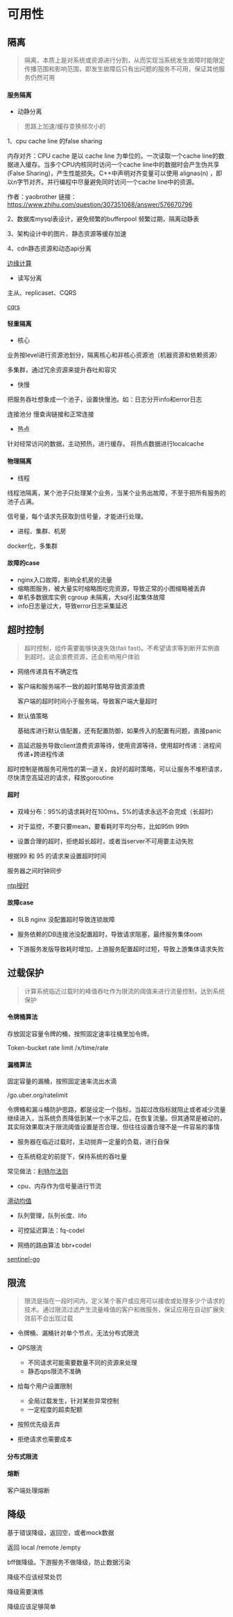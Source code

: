 # 可用性



##  隔离

> 隔离，本质上是对系统或资源进行分割，从而实现当系统发生故障时能限定传播范围和影响范围，即发生故障后只有出问题的服务不可用，保证其他服务仍然可用

#### 服务隔离

- 动静分离 

> 思路上加速/缓存变换频次小的

1、cpu cache line 的false sharing

内存对齐：CPU cache  是以 cache line 为单位的。一次读取一个cache line的数据进入缓存。当多个CPU内核同时访问一个cache line中的数据时会产生伪共享(False Sharing)，产生性能损失。C++中声明对齐变量可以使用  alignas(n)  ，即以n字节对齐。并行编程中尽量避免同时访问一个cache line中的资源。 

作者：yaobrother
链接：https://www.zhihu.com/question/307351068/answer/576670796

2、数据库mysql表设计，避免频繁的bufferpool 频繁过期，隔离动静表

3、架构设计中的图片、静态资源等缓存加速

4、cdn静态资源和动态api分离

[边缘计算](https://zhuanlan.zhihu.com/p/59899560)

- 读写分离

主从、replicaset、CQRS

[cqrs](https://zhuanlan.zhihu.com/p/115685384)

#### 轻重隔离

- 核心

业务按level进行资源池划分，隔离核心和非核心资源池（机器资源和依赖资源）

多集群，通过冗余资源来提升吞吐和容灾

- 快慢

把服务吞吐想象成一个池子，设置快慢池。如：日志分开info和error日志

连接池分 慢查询链接和正常连接

- 热点

针对经常访问的数据，主动预热，进行缓存。 将热点数据进行localcache



#### 物理隔离

- 线程

线程池隔离，某个池子只处理某个业务，当某个业务出故障，不至于把所有服务的池子占满。

信号量，每个请求先获取到信号量，才能进行处理。

- 进程、集群、机房

docker化，多集群

#### 故障的case 

- nginx入口故障，影响全机房的流量
- 缩略图服务，被大量实时缩略图吃完资源，导致正常的小图缩略被丢弃
- 单机多数据库实例 cgroup 未隔离，大sql引起集体故障
- info日志量过大，导致error日志采集延迟

## 超时控制

> 超时控制，组件需要能够快速失效(fail fast)。不希望请求等到断开实例直到超时。这会浪费资源，还会影响用户体验

- 网络传递具有不确定性

- 客户端和服务端不一致的超时策略导致资源浪费

  客户端的超时时间小于服务端，导致客户端大量超时

- 默认值策略

  基础库进行默认值配置，还有配置防御，如果传入的配置有问题，直接panic

- 高延迟服务导致client浪费资源等待，使用资源等待，使用超时传递：进程间传递+跨进程传递

超时控制是微服务可用性的第一道关，良好的超时策略，可以让服务不堆积请求，尽快清空高延迟的请求，释放goroutine



#### 超时

- 双峰分布：95%的请求耗时在100ms，5%的请求永远不会完成（长超时）

- 对于监控，不要只要mean，要看耗时平均分布，比如95th 99th
- 设置合理的超时，拒绝超长超时，或者当server不可用要主动失败

根据99 和 95 的请求来设置超时时间



服务器之间时钟同步

[ntp授时](https://www.zhihu.com/question/20089241)



#### 故障case

- SLB nginx 没配置超时导致连锁故障

- 服务依赖的DB连接池没配置超时，导致请求阻塞，最终服务集体oom

- 下游服务发版导致耗时增加，上游服务配置超时过短，导致上游集体请求失败



## 过载保护

> 计算系统临近过载时的峰值吞吐作为限流的阈值来进行流量控制，达到系统保护

#### 令牌桶算法

存放固定容量令牌的桶，按照固定速率往桶里加令牌。

Token-bucket rate limit /x/time/rate

#### 漏桶算法

固定容量的漏桶，按照固定速率流出水滴

/go.uber.org/ratelimit



令牌桶和漏斗桶防护思路，都是设定一个指标，当超过改指标就阻止或者减少流量继续进入，当系统负责降低到某一个水平之后，在恢复流量。但其通常是被动的，其实际效果取决于限流阈值设置是否合理，但往往设置合理不是一件容易的事情



- 服务器在临近过载时，主动抛弃一定量的负载，进行自保

- 在系统稳定的前提下，保持系统的吞吐量

常见做法：[利特尔法则](https://zhuanlan.zhihu.com/p/65687548)

- cpu、内存作为信号量进行节流

[滑动均值](https://www.cnblogs.com/y1ran/p/12149615.html?utm_source=tuicool)

- 队列管理，队列长度、lifo

- 可控延迟算法：fq-codel

- 网络的路由算法 bbr+codel

[sentinel-go](https://github.com/alibaba/sentinel-golang)

## 限流

> 限流是指在一段时间内，定义某个客户或应用可以接收或处理多少个请求的技术。通过限流过滤产生流量峰值的客户和微服务，保证应用在自动扩展失效前不会出现过载

- 令牌桶、漏桶针对单个节点，无法分布式限流

- QPS限流
  - 不同请求可能需要数量不同的资源来处理
  - 静态qps限流不准确
- 给每个用户设置限制
  - 全局过载发生，针对某些异常控制
  - 一定程度的超卖配额
- 按照优先级丢弃
- 拒绝请求也需要成本

#### 分布式限流



#### 熔断

客户端处理熔断



## 降级

基于错误降级，返回空，或者mock数据

返回 local /remote /empty

bff做降级。下游服务不做降级，防止数据污染

降级不应该经常处罚

降级需要演练

降级应该足够简单

